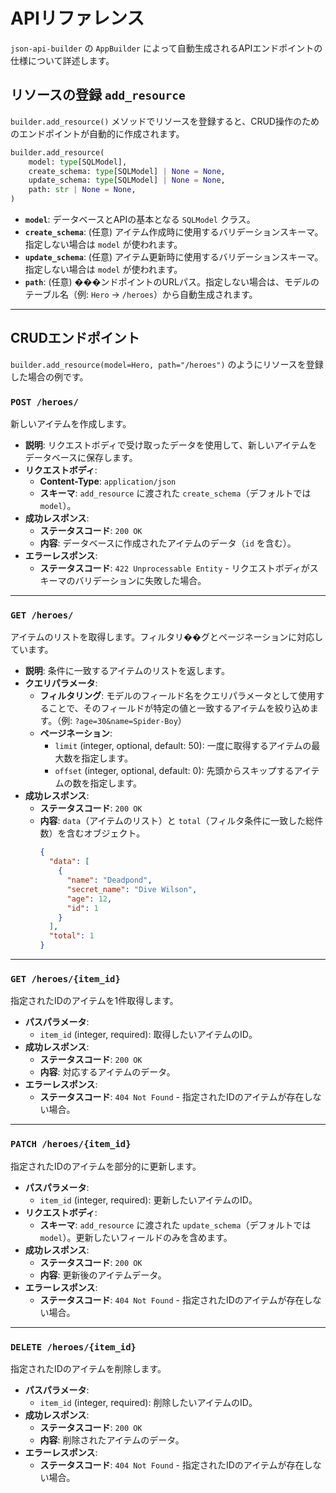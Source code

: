 # APIリファレンス

`json-api-builder` の `AppBuilder` によって自動生成されるAPIエンドポイントの仕様について詳述します。

## リソースの登録 `add_resource`

`builder.add_resource()` メソッドでリソースを登録すると、CRUD操作のためのエンドポイントが自動的に作成されます。

```python
builder.add_resource(
    model: type[SQLModel],
    create_schema: type[SQLModel] | None = None,
    update_schema: type[SQLModel] | None = None,
    path: str | None = None,
)
```

-   **`model`**: データベースとAPIの基本となる `SQLModel` クラス。
-   **`create_schema`**: (任意) アイテム作成時に使用するバリデーションスキーマ。指定しない場合は `model` が使われます。
-   **`update_schema`**: (任意) アイテム更新時に使用するバリデーションスキーマ。指定しない場合は `model` が使われます。
-   **`path`**: (任意) ���ンドポイントのURLパス。指定しない場合は、モデルのテーブル名（例: `Hero` -> `/heroes`）から自動生成されます。

---

## CRUDエンドポイント

`builder.add_resource(model=Hero, path="/heroes")` のようにリソースを登録した場合の例です。

### `POST /heroes/`

新しいアイテムを作成します。

-   **説明**: リクエストボディで受け取ったデータを使用して、新しいアイテムをデータベースに保存します。
-   **リクエストボディ**:
    -   **Content-Type**: `application/json`
    -   **スキーマ**: `add_resource` に渡された `create_schema`（デフォルトでは `model`）。
-   **成功レスポンス**:
    -   **ステータスコード**: `200 OK`
    -   **内容**: データベースに作成されたアイテムのデータ（`id` を含む）。
-   **エラーレスポンス**:
    -   **ステータスコード**: `422 Unprocessable Entity` - リクエストボディがスキーマのバリデーションに失敗した場合。

---

### `GET /heroes/`

アイテムのリストを取得します。フィルタリ��グとページネーションに対応しています。

-   **説明**: 条件に一致するアイテムのリストを返します。
-   **クエリパラメータ**:
    -   **フィルタリング**: モデルのフィールド名をクエリパラメータとして使用することで、そのフィールドが特定の値と一致するアイテムを絞り込めます。（例: `?age=30&name=Spider-Boy`）
    -   **ページネーション**:
        -   `limit` (integer, optional, default: 50): 一度に取得するアイテムの最大数を指定します。
        -   `offset` (integer, optional, default: 0): 先頭からスキップするアイテムの数を指定します。
-   **成功レスポンス**:
    -   **ステータスコード**: `200 OK`
    -   **内容**: `data`（アイテムのリスト）と `total`（フィルタ条件に一致した総件数）を含むオブジェクト。
        ```json
        {
          "data": [
            {
              "name": "Deadpond",
              "secret_name": "Dive Wilson",
              "age": 12,
              "id": 1
            }
          ],
          "total": 1
        }
        ```

---

### `GET /heroes/{item_id}`

指定されたIDのアイテムを1件取得します。

-   **パスパラメータ**:
    -   `item_id` (integer, required): 取得したいアイテムのID。
-   **成功レスポンス**:
    -   **ステータスコード**: `200 OK`
    -   **内容**: 対応するアイテムのデータ。
-   **エラーレスポンス**:
    -   **ステータスコード**: `404 Not Found` - 指定されたIDのアイテムが存在しない場合。

---

### `PATCH /heroes/{item_id}`

指定されたIDのアイテムを部分的に更新します。

-   **パスパラメータ**:
    -   `item_id` (integer, required): 更新したいアイテムのID。
-   **リクエストボディ**:
    -   **スキーマ**: `add_resource` に渡された `update_schema`（デフォルトでは `model`）。更新したいフィールドのみを含めます。
-   **成功レスポンス**:
    -   **ステータスコード**: `200 OK`
    -   **内容**: 更新後のアイテムデータ。
-   **エラーレスポンス**:
    -   **ステータスコード**: `404 Not Found` - 指定されたIDのアイテムが存在しない場合。

---

### `DELETE /heroes/{item_id}`

指定されたIDのアイテムを削除します。

-   **パスパラメータ**:
    -   `item_id` (integer, required): 削除したいアイテムのID。
-   **成功レスポンス**:
    -   **ステータスコード**: `200 OK`
    -   **内容**: 削除されたアイテムのデータ。
-   **エラーレスポンス**:
    -   **ステータスコード**: `404 Not Found` - 指定されたIDのアイテムが存在しない場合。